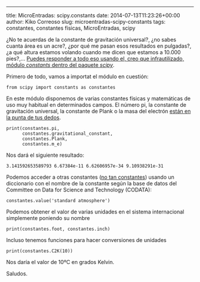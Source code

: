 ---
title: MicroEntradas: scipy.constants
date: 2014-07-13T11:23:26+00:00
author: Kiko Correoso
slug: microentradas-scipy-constants
tags: constantes, constantes físicas, MicroEntradas, scipy

¿No te acuerdas de la constante de gravitación universal?, ¿no sabes cuanta área es un acre?, ¿por qué me pasan esos resultados en pulgadas?, ¿a qué altura estamos volando cuando me dicen que estamos a 10.000 pies?,... [Puedes responder a todo eso usando el, creo que infrautilizado, módulo _constants_ dentro del paquete _scipy_](http://docs.scipy.org/doc/scipy/reference/constants.html).

Primero de todo, vamos a importat el módulo en cuestión:

<pre><code class="language-python">from scipy import constants as constantes</code></pre>

En este módulo disponemos de varias constantes físicas y matemáticas de uso muy habitual en determinados campos. El número pi, la constante de gravitación universal, la constante de Plank o la masa del electrón [están en la punta de tus dedos](http://docs.scipy.org/doc/scipy/reference/constants.html#mathematical-constants).</pre> 

<pre><code class="language-python">print(constantes.pi,
      constantes.gravitational_constant,
      constantes.Plank,
      constantes.m_e)</code></pre>

Nos dará el siguiente resultado:

<pre><code class="language-python">3.141592653589793 6.67384e-11 6.62606957e-34 9.10938291e-31</code></pre>

Podemos acceder a otras constantes ([no tan constantes](http://physics.nist.gov/cuu/pdf/RevModPhysCODATA2010.pdf)) usando un diccionario con el nombre de la constante según la base de datos del Committee on Data for Science and Technology (CODATA):

<pre><code class="language-python">constantes.value('standard atmosphere')</code></pre>

Podemos obtener el valor de varias unidades en el sistema internacional simplemente poniendo su nombre

<pre><code class="language-python">print(constantes.foot, constantes.inch)</code></pre>

Incluso tenemos funciones para hacer conversiones de unidades

<pre><code class="language-python">print(constantes.C2K(10))</code></pre>

Nos daría el valor de 10ºC en grados Kelvin.

Saludos.

&nbsp;